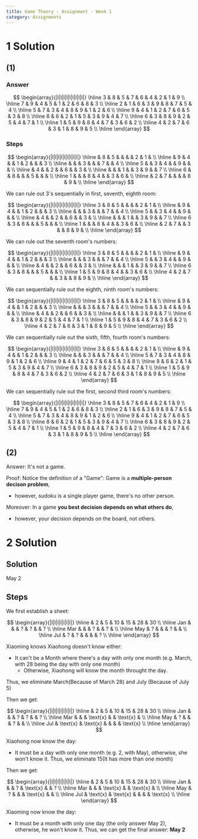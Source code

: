 ```yaml
---
title: Game Theory - Assignment - Week 1
category: Assignments
---
```


# 1 Solution 

## (1)

### Answer

$$
\begin{array}{|l|l|l|l|l|l|l|l|l|}
\hline 3 & 8 & 5 & 7 & 6 & 4 & 2 & 1 & 9 \\
\hline 7 & 9 & 4 & 5 & 1 & 2 & 6 & 8 & 3 \\
\hline 2 & 1 & 6 & 3 & 9 & 8 & 7 & 5 & 4 \\
\hline 5 & 7 & 3 & 4 & 8 & 9 & 1 & 2 & 6 \\
\hline 9 & 4 & 1 & 2 & 7 & 6 & 5 & 3 & 8 \\
\hline 8 & 6 & 2 & 1 & 5 & 3 & 9 & 4 & 7 \\
\hline 6 & 3 & 8 & 9 & 2 & 5 & 4 & 7 & 1 \\
\hline 1 & 5 & 9 & 8 & 4 & 7 & 3 & 6 & 2 \\
\hline 4 & 2 & 7 & 6 & 3 & 1 & 8 & 9 & 5 \\
\hline
\end{array}
$$

### Steps

$$
\begin{array}{|l|l|l|l|l|l|l|l|l|}
\hline & 8 & 5 & & & & 2 & 1 & \\
\hline & 9 & 4 & & 1 & 2 & & & 3 \\
\hline & & & 3 & & & 7 & & 4 \\
\hline 5 & & 3 & 4 & & 9 & & & \\
\hline & 4 & & 2 & & 6 & & 3 & \\
\hline & & & 1 & & 3 & 9 & & 7 \\
\hline 6 & & 8 & & & 5 & & & \\
\hline 1 & & & 8 & 4 & & 3 & 6 & \\
\hline & 2 & 7 & & & & 8 & 9 & \\
\hline
\end{array}
$$

We can rule out 3's sequentially in first, seventh, eighth room: 

$$
\begin{array}{|l|l|l|l|l|l|l|l|l|}
\hline 3 & 8 & 5 & & & & 2 & 1 & \\
\hline & 9 & 4 & & 1 & 2 & & & 3 \\
\hline & & & 3 & & & 7 & & 4 \\
\hline 5 & & 3 & 4 & & 9 & & & \\
\hline & 4 & & 2 & & 6 & & 3 & \\
\hline & & & 1 & & 3 & 9 & & 7 \\
\hline 6 & 3 & 8 & & & 5 & & & \\
\hline 1 & & & 8 & 4 & & 3 & 6 & \\
\hline & 2 & 7 & & 3 & & 8 & 9 & \\
\hline
\end{array}
$$

We can rule out the seventh room's numbers:


$$
\begin{array}{|l|l|l|l|l|l|l|l|l|}
\hline 3 & 8 & 5 & & & & 2 & 1 & \\
\hline & 9 & 4 & & 1 & 2 & & & 3 \\
\hline & & & 3 & & & 7 & & 4 \\
\hline 5 & & 3 & 4 & & 9 & & & \\
\hline & 4 & & 2 & & 6 & & 3 & \\
\hline & & & 1 & & 3 & 9 & & 7 \\
\hline 6 & 3 & 8 & & & 5 & & & \\
\hline 1 & 5 & 9 & 8 & 4 & & 3 & 6 & \\
\hline 4 & 2 & 7 & & 3 & & 8 & 9 & \\
\hline
\end{array}
$$

We can sequentially rule out the eighth, ninth room's numbers:

$$
\begin{array}{|l|l|l|l|l|l|l|l|l|}
\hline 3 & 8 & 5 & & & & 2 & 1 & \\
\hline & 9 & 4 & & 1 & 2 & & & 3 \\
\hline & & & 3 & & & 7 & & 4 \\
\hline 5 & & 3 & 4 & & 9 & & & \\
\hline & 4 & & 2 & & 6 & & 3 & \\
\hline & & & 1 & & 3 & 9 & & 7 \\
\hline 6 & 3 & 8 & 9 & 2 & 5 & 4 & 7 & 1 \\
\hline 1 & 5 & 9 & 8 & 4 & 7 & 3 & 6 & 2 \\
\hline 4 & 2 & 7 & 6 & 3 & 1 & 8 & 9 & 5 \\
\hline
\end{array}
$$

We can sequentially rule out the sixth, fifth, fourth room's numbers:

$$
\begin{array}{|l|l|l|l|l|l|l|l|l|}
\hline 3 & 8 & 5 & & & & 2 & 1 & \\
\hline & 9 & 4 & & 1 & 2 & & & 3 \\
\hline & & & 3 & & & 7 & & 4 \\
\hline 5 & 7 & 3 & 4 & 8 & 9 & 1 & 2 & 6 \\
\hline 9 & 4 & 1 & 2 & 7 & 6 & 5 & 3 & 8 \\
\hline 8 & 6 & 2 & 1 & 5 & 3 & 9 & 4 & 7 \\
\hline 6 & 3 & 8 & 9 & 2 & 5 & 4 & 7 & 1 \\
\hline 1 & 5 & 9 & 8 & 4 & 7 & 3 & 6 & 2 \\
\hline 4 & 2 & 7 & 6 & 3 & 1 & 8 & 9 & 5 \\
\hline
\end{array}
$$

We can sequentially rule out the first, second third room's numbers:

$$
\begin{array}{|l|l|l|l|l|l|l|l|l|}
\hline 3 & 8 & 5 & 7 & 6 & 4 & 2 & 1 & 9 \\
\hline 7 & 9 & 4 & 5 & 1 & 2 & 6 & 8 & 3 \\
\hline 2 & 1 & 6 & 3 & 9 & 8 & 7 & 5 & 4 \\
\hline 5 & 7 & 3 & 4 & 8 & 9 & 1 & 2 & 6 \\
\hline 9 & 4 & 1 & 2 & 7 & 6 & 5 & 3 & 8 \\
\hline 8 & 6 & 2 & 1 & 5 & 3 & 9 & 4 & 7 \\
\hline 6 & 3 & 8 & 9 & 2 & 5 & 4 & 7 & 1 \\
\hline 1 & 5 & 9 & 8 & 4 & 7 & 3 & 6 & 2 \\
\hline 4 & 2 & 7 & 6 & 3 & 1 & 8 & 9 & 5 \\
\hline
\end{array}
$$

## (2)

Answer: It's not a game.

Proof: Notice the definition of a "Game": Game is a **multiple-person decison problem**,
- however, sudoku is a single player game, there's no other person.

Moreover: In a game **you best decision depends on what others do**,
- however, your decision depends on the board, not others.

# 2 Solution 

## Solution

May 2

## Steps

We first establish a sheet:

$$
\begin{array}{|l|l|l|l|l|l|l|}
\hline & 2 & 5 & 10 & 15 & 28 & 30 \\
\hline Jan & & & ? & ? & & ? \\
\hline Mar & & & ? & & ? & \\
\hline May & ? & & & ? & & \\
\hline Jul & ? & ? & & & & ? \\
\hline
\end{array}
$$

Xiaoming knows Xiaohong doesn't know either:
- It can't be a Month where there's a day with only one month (e.g. March, with 28 being the day with only one month)
  - Otherwise, Xiaohong will know the month throught the day.

Thus, we eliminate March(Because of March 28) and July (Because of July 5)

Then we get:


$$
\begin{array}{|l|l|l|l|l|l|l|}
\hline & 2 & 5 & 10 & 15 & 28 & 30 \\
\hline Jan & & & ? & ? & & ? \\
\hline Mar & & & \text{x} & & \text{x} & \\
\hline May & ? & & & ? & & \\
\hline Jul & \text{x} & \text{x} & & & & \text{x} \\
\hline
\end{array}
$$

Xiaohong now know the day:
- It must be a day with only one month (e.g. 2, with May), otherwise, she won't know it.
Thus, we eliminate 15(It has more than one month)

Then we get:


$$
\begin{array}{|l|l|l|l|l|l|l|}
\hline & 2 & 5 & 10 & 15 & 28 & 30 \\
\hline Jan & & & ? & \text{x} & & ? \\
\hline Mar & & & \text{x} & & \text{x} & \\
\hline May & ? & & & \text{x} & & \\
\hline Jul & \text{x} & \text{x} & & & & \text{x} \\
\hline
\end{array}
$$

Xiaoming now know the day:
- It must be a month with only one day (the only answer May 2), otherwise, he won't know it.
Thus, we can get the final answer: **May 2**


